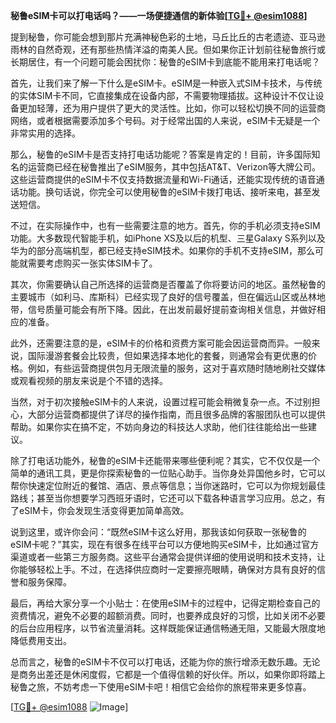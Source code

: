 **秘鲁eSIM卡可以打电话吗？——一场便捷通信的新体验[[TG💪+ @esim1088](https://t.me/s/esim1088)]**

提到秘鲁，你可能会想到那片充满神秘色彩的土地，马丘比丘的古老遗迹、亚马逊雨林的自然奇观，还有那些热情洋溢的南美人民。但如果你正计划前往秘鲁旅行或长期居住，有一个问题可能会困扰你：秘鲁的eSIM卡到底能不能用来打电话呢？

首先，让我们来了解一下什么是eSIM卡。eSIM是一种嵌入式SIM卡技术，与传统的实体SIM卡不同，它直接集成在设备内部，不需要物理插拔。这种设计不仅让设备更加轻薄，还为用户提供了更大的灵活性。比如，你可以轻松切换不同的运营商网络，或者根据需要添加多个号码。对于经常出国的人来说，eSIM卡无疑是一个非常实用的选择。

那么，秘鲁的eSIM卡是否支持打电话功能呢？答案是肯定的！目前，许多国际知名的运营商已经在秘鲁推出了eSIM服务，其中包括AT&T、Verizon等大牌公司。这些运营商提供的eSIM卡不仅支持数据流量和Wi-Fi通话，还能实现传统的语音通话功能。换句话说，你完全可以使用秘鲁的eSIM卡拨打电话、接听来电，甚至发送短信。

不过，在实际操作中，也有一些需要注意的地方。首先，你的手机必须支持eSIM功能。大多数现代智能手机，如iPhone XS及以后的机型、三星Galaxy S系列以及华为的部分高端机型，都已经支持eSIM技术。如果你的手机不支持eSIM，那么可能就需要考虑购买一张实体SIM卡了。

其次，你需要确认自己所选择的运营商是否覆盖了你将要访问的地区。虽然秘鲁的主要城市（如利马、库斯科）已经实现了良好的信号覆盖，但在偏远山区或丛林地带，信号质量可能会有所下降。因此，在出发前最好提前查询相关信息，并做好相应的准备。

此外，还需要注意的是，eSIM卡的价格和资费方案可能会因运营商而异。一般来说，国际漫游套餐会比较贵，但如果选择本地化的套餐，则通常会有更优惠的价格。例如，有些运营商提供包月无限流量的服务，这对于喜欢随时随地刷社交媒体或观看视频的朋友来说是个不错的选择。

当然，对于初次接触eSIM卡的人来说，设置过程可能会稍微复杂一点。不过别担心，大部分运营商都提供了详尽的操作指南，而且很多品牌的客服团队也可以提供帮助。如果你实在搞不定，不妨向身边的科技达人求助，他们往往能给出一些建议。

除了打电话功能外，秘鲁的eSIM卡还能带来哪些便利呢？其实，它不仅仅是一个简单的通讯工具，更是你探索秘鲁的一位贴心助手。当你身处异国他乡时，它可以帮你快速定位附近的餐馆、酒店、景点等信息；当你迷路时，它可以为你规划最佳路线；甚至当你想要学习西班牙语时，它还可以下载各种语言学习应用。总之，有了eSIM卡，你会发现生活变得更加简单高效。

说到这里，或许你会问：“既然eSIM卡这么好用，那我该如何获取一张秘鲁的eSIM卡呢？”其实，现在有很多在线平台可以方便地购买eSIM卡，比如通过官方渠道或者一些第三方服务商。这些平台通常会提供详细的使用说明和技术支持，让你能够轻松上手。不过，在选择供应商时一定要擦亮眼睛，确保对方具有良好的信誉和服务保障。

最后，再给大家分享一个小贴士：在使用eSIM卡的过程中，记得定期检查自己的资费情况，避免不必要的超额消费。同时，也要养成良好的习惯，比如关闭不必要的后台应用程序，以节省流量消耗。这样既能保证通信畅通无阻，又能最大限度地降低费用支出。

总而言之，秘鲁的eSIM卡不仅可以打电话，还能为你的旅行增添无数乐趣。无论是商务出差还是休闲度假，它都是一个值得信赖的好伙伴。所以，如果你即将踏上秘鲁之旅，不妨考虑一下使用eSIM卡吧！相信它会给你的旅程带来更多惊喜。

[[TG💪+ @esim1088](https://t.me/s/esim1088) ![Image](https://i.postimg.cc/4NQfJmqS/Snipaste-2025-05-13-00-14-12.png)]